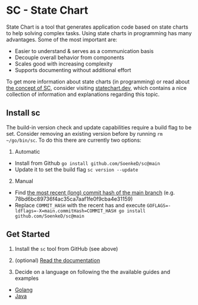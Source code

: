 # SC - State Chart
State Chart is a tool that generates application code based on state charts
to help solving complex tasks. 
Using state charts in programming has many advantages. 
Some of the most important are:
- Easier to understand & serves as a communication basis
- Decouple overall behavior from components
- Scales good with increasing complexity 
- Supports documenting without additional effort

To get more information about state charts (in programming) 
or read about [the concept of SC](docs/concept.md),
consider visiting [statechart.dev](https://statecharts.dev),
which contains a nice collection of information and explanations 
regarding this topic. 

## Install sc
The build-in version check and update capabilities 
require a build flag to be set.
Consider removing an existing version before by running
`rm ~/go/bin/sc`. 
To do this there are currently two options:

1. Automatic
- Install from Github `go install github.com/SoenkeD/sc@main`
- Update it to set the build flag `sc version --update`

2. Manual
- Find [the most recent (long) commit hash of the main branch](https://github.com/SoenkeD/sc-go-templates/commits/main/) 
(e.g. 78bd6bc89736f4ac35ca7aaf1fe0f9cba4e31159) 
- Replace `COMMIT_HASH` with the recent has and execute `GOFLAGS=-ldflags=-X=main.commitHash=COMMIT_HASH go install github.com/SoenkeD/sc@main`

## Get Started
1. Install the `sc` tool from GitHub (see above)

2. (optional) [Read the documentation](docs/readme.md)

3. Decide on a language on following the the available guides and examples
- [Golang](https://github.com/SoenkeD/sc-go-templates)
- [Java](https://github.com/SoenkeD/sc-java-templates)